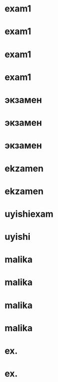 # exam1
# exam1
# exam1
# exam1
# экзамен
# экзамен
# экзамен
# ekzamen
# ekzamen
# uyishiexam
# uyishi
# malika
# malika
# malika
# malika
# ex.
# ex.
